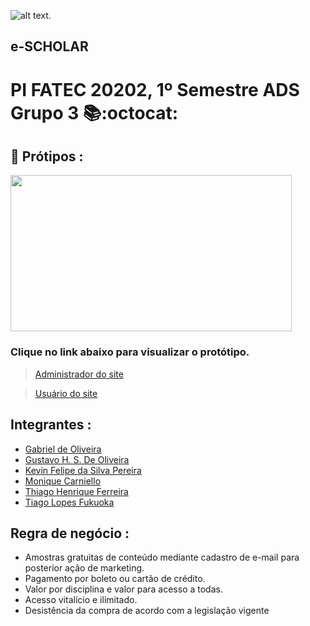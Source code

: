 ![alt text](https://github.com/PI-Grupo-3/prot-tipo/blob/master/src/logo.jpg "Logo 1").
## e-SCHOLAR

# PI FATEC 20202, 1º Semestre ADS Grupo 3 📚:octocat:

## :art: Prótipos :

<img align="center" src="https://github.com/PI-Grupo-3/prot-tipo/blob/master/src/Cover.png"  height="250" width="450">

### Clique no link abaixo para visualizar o protótipo.

> [Administrador do site](https://www.figma.com/proto/0vJ4fIZwk8dtKYKwsZpGIp/GRUPO-III---FATEC?node-id=65%3A1274&scaling=min-zoom)
  
> [Usuário do site](https://www.figma.com/proto/0vJ4fIZwk8dtKYKwsZpGIp/GRUPO-III---FATEC?node-id=160%3A2242&scaling=min-zoom)


## Integrantes :

- [Gabriel de Oliveira](https://www.linkedin.com/in/gabriel-de-oliveira-88a9461b3/)
- [Gustavo H. S. De Oliveira](https://www.linkedin.com/in/gustavo-oliveira-a671b71b5/)
- [Kevin Felipe da Silva Pereira](https://www.linkedin.com/in/kevin-pereira-3a7aa31b7)
- [Monique Carniello](https://www.linkedin.com/in/monique-carniello-511ba61b6/)
- [Thiago Henrique Ferreira](https://www.linkedin.com/in/thiago-henrique-ferreira-2499a41a8/)
- [Tiago Lopes Fukuoka](https://github.com/Tiagofukuoka)

## Regra de negócio : 

* Amostras gratuitas de conteúdo mediante cadastro de e-mail para posterior ação de marketing.
* Pagamento por boleto ou cartão de crédito.
* Valor por disciplina e valor para acesso a todas. 
* Acesso vitalício e ilimitado.
* Desistência da compra de acordo com a legislação vigente
